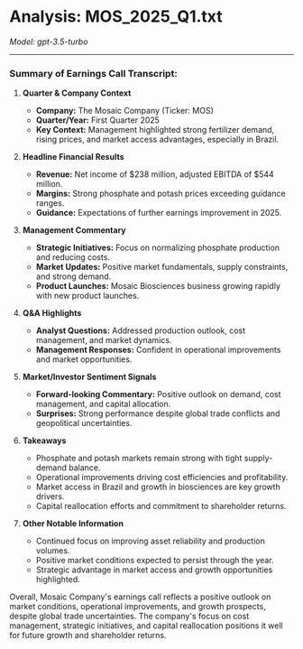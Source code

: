 # Analysis: MOS_2025_Q1.txt

*Model: gpt-3.5-turbo*

---

### Summary of Earnings Call Transcript:

1. **Quarter & Company Context**
   - **Company:** The Mosaic Company (Ticker: MOS)
   - **Quarter/Year:** First Quarter 2025
   - **Key Context:** Management highlighted strong fertilizer demand, rising prices, and market access advantages, especially in Brazil.

2. **Headline Financial Results**
   - **Revenue:** Net income of $238 million, adjusted EBITDA of $544 million.
   - **Margins:** Strong phosphate and potash prices exceeding guidance ranges.
   - **Guidance:** Expectations of further earnings improvement in 2025.

3. **Management Commentary**
   - **Strategic Initiatives:** Focus on normalizing phosphate production and reducing costs.
   - **Market Updates:** Positive market fundamentals, supply constraints, and strong demand.
   - **Product Launches:** Mosaic Biosciences business growing rapidly with new product launches.

4. **Q&A Highlights**
   - **Analyst Questions:** Addressed production outlook, cost management, and market dynamics.
   - **Management Responses:** Confident in operational improvements and market opportunities.

5. **Market/Investor Sentiment Signals**
   - **Forward-looking Commentary:** Positive outlook on demand, cost management, and capital allocation.
   - **Surprises:** Strong performance despite global trade conflicts and geopolitical uncertainties.

6. **Takeaways**
   - Phosphate and potash markets remain strong with tight supply-demand balance.
   - Operational improvements driving cost efficiencies and profitability.
   - Market access in Brazil and growth in biosciences are key growth drivers.
   - Capital reallocation efforts and commitment to shareholder returns.

7. **Other Notable Information**
   - Continued focus on improving asset reliability and production volumes.
   - Positive market conditions expected to persist through the year.
   - Strategic advantage in market access and growth opportunities highlighted.

Overall, Mosaic Company's earnings call reflects a positive outlook on market conditions, operational improvements, and growth prospects, despite global trade uncertainties. The company's focus on cost management, strategic initiatives, and capital reallocation positions it well for future growth and shareholder returns.